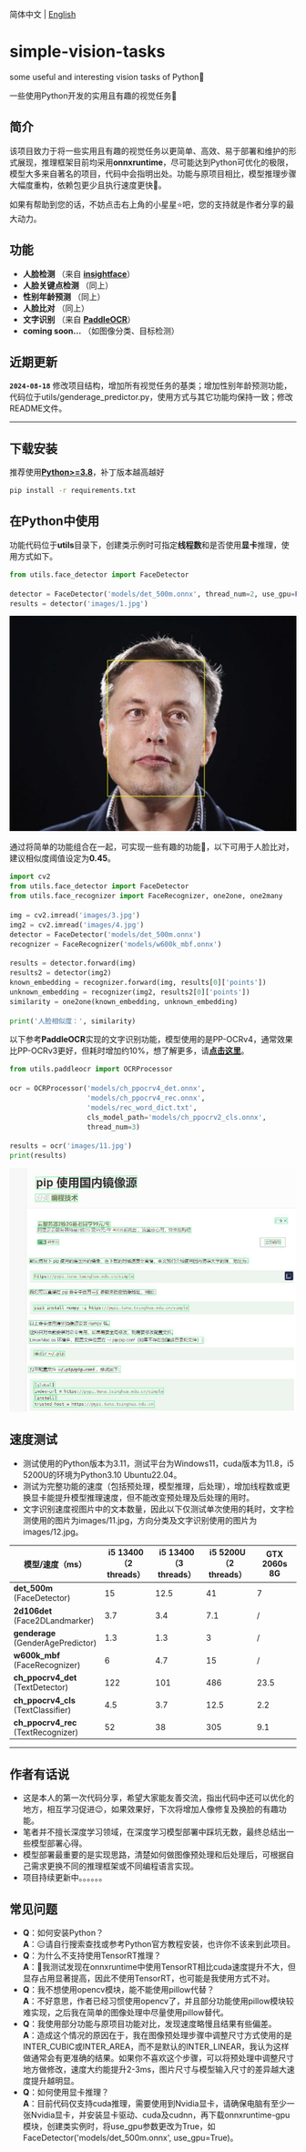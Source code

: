 简体中文 | [English](README_EN.md)

# simple-vision-tasks

some useful and interesting vision tasks of Python👀

一些使用Python开发的实用且有趣的视觉任务👀

## 简介
该项目致力于将一些实用且有趣的视觉任务以更简单、高效、易于部署和维护的形式展现，推理框架目前均采用**onnxruntime**，尽可能达到Python可优化的极限，模型大多来自著名的项目，代码中会指明出处。功能与原项目相比，模型推理步骤大幅度重构，依赖包更少且执行速度更快🚀。

如果有帮助到您的话，不妨点击右上角的小星星⭐吧，您的支持就是作者分享的最大动力。

## 功能
- **人脸检测** （来自 [**insightface**](https://github.com/deepinsight/insightface)）
- **人脸关键点检测** （同上）
- **性别年龄预测** （同上）
- **人脸比对** （同上）
- **文字识别** （来自 [**PaddleOCR**](https://github.com/PaddlePaddle/PaddleOCR)）
- **coming soon...** （如图像分类、目标检测）

## 近期更新
**`2024-08-18`** 修改项目结构，增加所有视觉任务的基类；增加性别年龄预测功能，代码位于utils/genderage_predictor.py，使用方式与其它功能均保持一致；修改README文件。

---

## 下载安装

推荐使用[**Python>=3.8**](https://www.python.org/)，补丁版本越高越好
```bash
pip install -r requirements.txt
```

## 在Python中使用

功能代码位于**utils**目录下，创建类示例时可指定**线程数**和是否使用**显卡**推理，使用方式如下。
```python
from utils.face_detector import FaceDetector

detector = FaceDetector('models/det_500m.onnx', thread_num=2, use_gpu=False)
results = detector('images/1.jpg')
```
![](images/output.jpg)

通过将简单的功能组合在一起，可实现一些有趣的功能🚗，以下可用于人脸比对，建议相似度阈值设定为**0.45**。
```python
import cv2
from utils.face_detector import FaceDetector
from utils.face_recognizer import FaceRecognizer, one2one, one2many

img = cv2.imread('images/3.jpg')
img2 = cv2.imread('images/4.jpg')
detector = FaceDetector('models/det_500m.onnx')
recognizer = FaceRecognizer('models/w600k_mbf.onnx')

results = detector.forward(img)
results2 = detector(img2)
known_embedding = recognizer.forward(img, results[0]['points'])
unknown_embedding = recognizer(img2, results2[0]['points'])
similarity = one2one(known_embedding, unknown_embedding)

print('人脸相似度：', similarity)
```

以下参考**PaddleOCR**实现的文字识别功能，模型使用的是PP-OCRv4，通常效果比PP-OCRv3更好，但耗时增加约10%，想了解更多，请[**点击这里**](https://github.com/PaddlePaddle/PaddleOCR)。
```python
from utils.paddleocr import OCRProcessor

ocr = OCRProcessor('models/ch_ppocrv4_det.onnx',
                   'models/ch_ppocrv4_rec.onnx',
                   'models/rec_word_dict.txt',
                   cls_model_path='models/ch_ppocrv2_cls.onnx',
                   thread_num=3)

results = ocr('images/11.jpg')
print(results)
```
![](images/output2.jpg)

## 速度测试

- 测试使用的Python版本为3.11，测试平台为Windows11，cuda版本为11.8，i5 5200U的环境为Python3.10 Ubuntu22.04。
- 测试为完整功能的速度（包括预处理，模型推理，后处理），增加线程数或更换显卡能提升模型推理速度，但不能改变预处理及后处理的用时。
- 文字识别速度视图片中的文本数量，因此以下仅测试单次使用的耗时，文字检测使用的图片为images/11.jpg，方向分类及文字识别使用的图片为images/12.jpg。

| 模型/速度（ms）                               | i5 13400<br>（2 threads） | i5 13400<br>（3 threads） | i5 5200U<br>（2 threads） | GTX 2060s 8G |
|-----------------------------------------|-------------------------|-------------------------|-------------------------|--------------|
| **det_500m** <br>(FaceDetector)         | 15                      | 12.5                    | 41                      | 7            |
| **2d106det** <br>(Face2DLandmarker)     | 3.7                     | 3.4                     | 7.1                     | /            |
| **genderage** <br>(GenderAgePredictor)  | 1.3                     | 1.3                     | 3                       | /            |
| **w600k_mbf** <br>(FaceRecognizer)      | 6                       | 4.7                     | 15                      | /            |
| **ch_ppocrv4_det** <br>(TextDetector)   | 122                     | 101                     | 486                     | 23.5         |
| **ch_ppocrv4_cls** <br>(TextClassifier) | 4.5                     | 3.7                     | 12.5                    | 2.2          |
| **ch_ppocrv4_rec** <br>(TextRecognizer) | 52                      | 38                      | 305                     | 9.1          |

---

## 作者有话说

- 这是本人的第一次代码分享，希望大家能友善交流，指出代码中还可以优化的地方，相互学习促进😉，如果效果好，下次将增加人像修复及换脸的有趣功能。
- 笔者并不擅长深度学习领域，在深度学习模型部署中踩坑无数，最终总结出一些模型部署心得。
- 模型部署最重要的是实现思路，清楚如何做图像预处理和后处理后，可根据自己需求更换不同的推理框架或不同编程语言实现。
- 项目持续更新中。。。。。。

## 常见问题

- **Q**：如何安装Python？<br>**A**：😑请自行搜索查找或参考Python官方教程安装，也许你不该来到此项目。
- **Q**：为什么不支持使用TensorRT推理？<br>**A**：🤔我测试发现在onnxruntime中使用TensorRT相比cuda速度提升不大，但显存占用显著提高，因此不使用TensorRT，也可能是我使用方式不对。
- **Q**：我不想使用opencv模块，能不能使用pillow代替？<br>**A**：不好意思，作者已经习惯使用opencv了，并且部分功能使用pillow模块较难实现，之后我在简单的图像处理中尽量使用pillow替代。
- **Q**：我使用部分功能与原项目功能对比，发现速度略慢且结果有些偏差。<br>**A**：造成这个情况的原因在于，我在图像预处理步骤中调整尺寸方式使用的是INTER_CUBIC或INTER_AREA，而不是默认的INTER_LINEAR，我认为这样做通常会有更准确的结果。如果你不喜欢这个步骤，可以将预处理中调整尺寸地方做修改，速度大约能提升2-3ms，图片尺寸与模型输入尺寸的差异越大速度提升越明显。
- **Q**：如何使用显卡推理？<br>**A**：目前代码仅支持cuda推理，需要使用到Nvidia显卡，请确保电脑有至少一张Nvidia显卡，并安装显卡驱动、cuda及cudnn，再下载onnxruntime-gpu模块，创建类实例时，将use_gpu参数更改为True，如FaceDetector('models/det_500m.onnx', use_gpu=True)。
